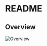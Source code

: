 # README
## Overview
![Overview](https://github.com/YaXiao7/Anomaly-Detection-Paper/edit/main/1.Overview.png)

